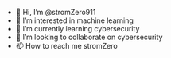 - 👋 Hi, I’m @stromZero911
- 👀 I’m interested in machine learning
- 🌱 I’m currently learning cybersecurity
- 💞️ I’m looking to collaborate on cybersecurity
- 📫 How to reach me stromZero

<!---
stromZero911/stromZero911 is a ✨ special ✨ repository because its `README.md` (this file) appears on your GitHub profile.
You can click the Preview link to take a look at your changes.
--->
